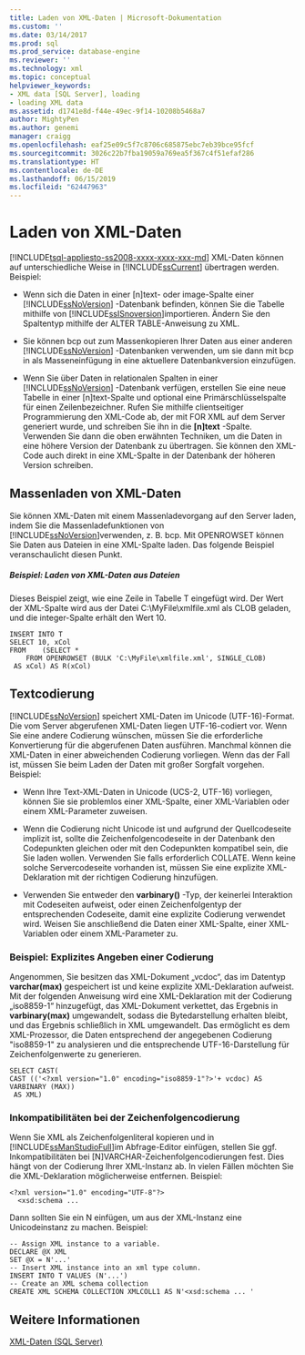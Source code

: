 ```yaml
---
title: Laden von XML-Daten | Microsoft-Dokumentation
ms.custom: ''
ms.date: 03/14/2017
ms.prod: sql
ms.prod_service: database-engine
ms.reviewer: ''
ms.technology: xml
ms.topic: conceptual
helpviewer_keywords:
- XML data [SQL Server], loading
- loading XML data
ms.assetid: d1741e8d-f44e-49ec-9f14-10208b5468a7
author: MightyPen
ms.author: genemi
manager: craigg
ms.openlocfilehash: eaf25e09c5f7c8706c685875ebc7eb39bce95fcf
ms.sourcegitcommit: 3026c22b7fba19059a769ea5f367c4f51efaf286
ms.translationtype: HT
ms.contentlocale: de-DE
ms.lasthandoff: 06/15/2019
ms.locfileid: "62447963"
---
```

# <a name="load-xml-data"></a>Laden von XML-Daten
[!INCLUDE[tsql-appliesto-ss2008-xxxx-xxxx-xxx-md](../../includes/tsql-appliesto-ss2008-xxxx-xxxx-xxx-md.md)]
  XML-Daten können auf unterschiedliche Weise in [!INCLUDE[ssCurrent](../../includes/sscurrent-md.md)] übertragen werden. Beispiel:  
  
-   Wenn sich die Daten in einer [n]text- oder image-Spalte einer [!INCLUDE[ssNoVersion](../../includes/ssnoversion-md.md)] -Datenbank befinden, können Sie die Tabelle mithilfe von [!INCLUDE[ssISnoversion](../../includes/ssisnoversion-md.md)]importieren. Ändern Sie den Spaltentyp mithilfe der ALTER TABLE-Anweisung zu XML.  
  
-   Sie können bcp out zum Massenkopieren Ihrer Daten aus einer anderen [!INCLUDE[ssNoVersion](../../includes/ssnoversion-md.md)] -Datenbanken verwenden, um sie dann mit bcp in als Masseneinfügung in eine aktuellere Datenbankversion einzufügen.  
  
-   Wenn Sie über Daten in relationalen Spalten in einer [!INCLUDE[ssNoVersion](../../includes/ssnoversion-md.md)] -Datenbank verfügen, erstellen Sie eine neue Tabelle in einer [n]text-Spalte und optional eine Primärschlüsselspalte für einen Zeilenbezeichner. Rufen Sie mithilfe clientseitiger Programmierung den XML-Code ab, der mit FOR XML auf dem Server generiert wurde, und schreiben Sie ihn in die **[n]text** -Spalte. Verwenden Sie dann die oben erwähnten Techniken, um die Daten in eine höhere Version der Datenbank zu übertragen. Sie können den XML-Code auch direkt in eine XML-Spalte in der Datenbank der höheren Version schreiben.  
  
## <a name="bulk-loading-xml-data"></a>Massenladen von XML-Daten  
 Sie können XML-Daten mit einem Massenladevorgang auf den Server laden, indem Sie die Massenladefunktionen von [!INCLUDE[ssNoVersion](../../includes/ssnoversion-md.md)]verwenden, z. B. bcp. Mit OPENROWSET können Sie Daten aus Dateien in eine XML-Spalte laden. Das folgende Beispiel veranschaulicht diesen Punkt.  
  
##### <a name="example-loading-xml-from-files"></a>Beispiel: Laden von XML-Daten aus Dateien  
 Dieses Beispiel zeigt, wie eine Zeile in Tabelle T eingefügt wird. Der Wert der XML-Spalte wird aus der Datei C:\MyFile\xmlfile.xml als CLOB geladen, und die integer-Spalte erhält den Wert 10.  
  
```  
INSERT INTO T  
SELECT 10, xCol  
FROM    (SELECT *      
    FROM OPENROWSET (BULK 'C:\MyFile\xmlfile.xml', SINGLE_CLOB)   
 AS xCol) AS R(xCol)  
```  
  
## <a name="text-encoding"></a>Textcodierung  
 [!INCLUDE[ssNoVersion](../../includes/ssnoversion-md.md)] speichert XML-Daten im Unicode (UTF-16)-Format. Die vom Server abgerufenen XML-Daten liegen UTF-16-codiert vor. Wenn Sie eine andere Codierung wünschen, müssen Sie die erforderliche Konvertierung für die abgerufenen Daten ausführen. Manchmal können die XML-Daten in einer abweichenden Codierung vorliegen. Wenn das der Fall ist, müssen Sie beim Laden der Daten mit großer Sorgfalt vorgehen. Beispiel:  
  
-   Wenn Ihre Text-XML-Daten in Unicode (UCS-2, UTF-16) vorliegen, können Sie sie problemlos einer XML-Spalte, einer XML-Variablen oder einem XML-Parameter zuweisen.  
  
-   Wenn die Codierung nicht Unicode ist und aufgrund der Quellcodeseite implizit ist, sollte die Zeichenfolgencodeseite in der Datenbank den Codepunkten gleichen oder mit den Codepunkten kompatibel sein, die Sie laden wollen. Verwenden Sie falls erforderlich COLLATE. Wenn keine solche Servercodeseite vorhanden ist, müssen Sie eine explizite XML-Deklaration mit der richtigen Codierung hinzufügen.  
  
-   Verwenden Sie entweder den **varbinary()** -Typ, der keinerlei Interaktion mit Codeseiten aufweist, oder einen Zeichenfolgentyp der entsprechenden Codeseite, damit eine explizite Codierung verwendet wird. Weisen Sie anschließend die Daten einer XML-Spalte, einer XML-Variablen oder einem XML-Parameter zu.  
  
### <a name="example-explicitly-specifying-an-encoding"></a>Beispiel: Explizites Angeben einer Codierung  
 Angenommen, Sie besitzen das XML-Dokument „vcdoc“, das im Datentyp **varchar(max)** gespeichert ist und keine explizite XML-Deklaration aufweist. Mit der folgenden Anweisung wird eine XML-Deklaration mit der Codierung „iso8859-1“ hinzugefügt, das XML-Dokument verkettet, das Ergebnis in **varbinary(max)** umgewandelt, sodass die Bytedarstellung erhalten bleibt, und das Ergebnis schließlich in XML umgewandelt. Das ermöglicht es dem XML-Prozessor, die Daten entsprechend der angegebenen Codierung "iso8859-1" zu analysieren und die entsprechende UTF-16-Darstellung für Zeichenfolgenwerte zu generieren.  
  
```  
SELECT CAST(   
CAST (('<?xml version="1.0" encoding="iso8859-1"?>'+ vcdoc) AS VARBINARY (MAX))   
 AS XML)  
```  
  
### <a name="string-encoding-incompatibilities"></a>Inkompatibilitäten bei der Zeichenfolgencodierung  
 Wenn Sie XML als Zeichenfolgenliteral kopieren und in [!INCLUDE[ssManStudioFull](../../includes/ssmanstudiofull-md.md)]im Abfrage-Editor einfügen, stellen Sie ggf. Inkompatibilitäten bei [N]VARCHAR-Zeichenfolgencodierungen fest. Dies hängt von der Codierung Ihrer XML-Instanz ab. In vielen Fällen möchten Sie die XML-Deklaration möglicherweise entfernen. Beispiel:  
  
```  
<?xml version="1.0" encoding="UTF-8"?>  
  <xsd:schema ...  
```  
  
 Dann sollten Sie ein N einfügen, um aus der XML-Instanz eine Unicodeinstanz zu machen. Beispiel:  
  
```  
-- Assign XML instance to a variable.  
DECLARE @X XML  
SET @X = N'...'  
-- Insert XML instance into an xml type column.  
INSERT INTO T VALUES (N'...')  
-- Create an XML schema collection  
CREATE XML SCHEMA COLLECTION XMLCOLL1 AS N'<xsd:schema ... '  
```  
  
## <a name="see-also"></a>Weitere Informationen  
 [XML-Daten &#40;SQL Server&#41;](../../relational-databases/xml/xml-data-sql-server.md)  
  
  
